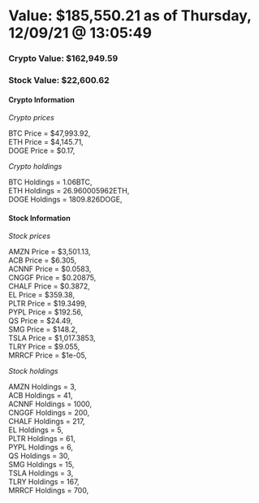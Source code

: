# Value: $185,550.21 as of Thursday, 12/09/21 @ 13:05:49 

### Crypto Value: $162,949.59

### Stock Value: $22,600.62

#### Crypto Information 
*Crypto prices* 

BTC Price = $47,993.92,  
ETH Price = $4,145.71,  
DOGE Price = $0.17,  


*Crypto holdings* 

BTC Holdings = 1.06BTC,  
ETH Holdings = 26.960005962ETH,  
DOGE Holdings = 1809.826DOGE,  


#### Stock Information 

*Stock prices* 

AMZN Price = $3,501.13,  
ACB Price = $6.305,  
ACNNF Price = $0.0583,  
CNGGF Price = $0.20875,  
CHALF Price = $0.3872,  
EL Price = $359.38,  
PLTR Price = $19.3499,  
PYPL Price = $192.56,  
QS Price = $24.49,  
SMG Price = $148.2,  
TSLA Price = $1,017.3853,  
TLRY Price = $9.055,  
MRRCF Price = $1e-05,  


*Stock holdings* 

AMZN Holdings = 3,  
ACB Holdings = 41,  
ACNNF Holdings = 1000,  
CNGGF Holdings = 200,  
CHALF Holdings = 217,  
EL Holdings = 5,  
PLTR Holdings = 61,  
PYPL Holdings = 6,  
QS Holdings = 30,  
SMG Holdings = 15,  
TSLA Holdings = 3,  
TLRY Holdings = 167,  
MRRCF Holdings = 700,  



